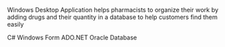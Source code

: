 Windows Desktop Application helps pharmacists to organize their work by adding drugs and their quantity in a database to help customers find them easily

C# Windows Form ADO.NET
Oracle Database
